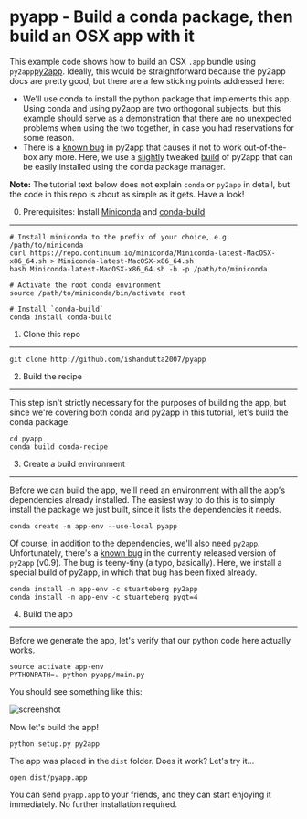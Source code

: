 pyapp - Build a conda package, then build an OSX app with it
=================================================================

This example code shows how to build an OSX `.app` bundle using `py2app`[py2app][].
Ideally, this would be straightforward because the py2app docs are pretty good,
but there are a few sticking points addressed here:

- We'll use conda to install the python package that implements this app.
  Using conda and using py2app are two orthogonal subjects,
  but this example should serve as a demonstration that there are no unexpected problems 
  when using the two together, in case you had reservations for some reason.
- There is a [known bug][] in py2app that causes it not to work out-of-the-box any more.
  Here, we use a [slightly][] tweaked [build][] of py2app that can be easily installed using the conda package manager.

[py2app]: https://pythonhosted.org/py2app
[known bug]: https://bitbucket.org/ronaldoussoren/macholib/issues/15/machographlocate-calls-dyld_find-with
[slightly]: https://github.com/ilastik/ilastik-build-conda/blob/master/osx-packages/macholib/MachOGraph.patch
[build]: https://anaconda.org/ilastik/macholib/files

**Note:** The tutorial text below does not explain `conda` or `py2app` in detail,
but the code in this repo is about as simple as it gets.  Have a look!

0. Prerequisites: Install [Miniconda] and [conda-build]
-------------------------------------------------------

[Miniconda]: http://conda.pydata.org/miniconda.html
[conda-build]: http://conda.pydata.org/docs/build_tutorials/pkgs2.html

```
# Install miniconda to the prefix of your choice, e.g. /path/to/miniconda
curl https://repo.continuum.io/miniconda/Miniconda-latest-MacOSX-x86_64.sh > Miniconda-latest-MacOSX-x86_64.sh
bash Miniconda-latest-MacOSX-x86_64.sh -b -p /path/to/miniconda

# Activate the root conda environment
source /path/to/miniconda/bin/activate root

# Install `conda-build`
conda install conda-build
```

1. Clone this repo
------------------

```
git clone http://github.com/ishandutta2007/pyapp
```

2. Build the recipe
-------------------

This step isn't strictly necessary for the purposes of building the app,
but since we're covering both conda and py2app in this tutorial, let's build the conda package.

```
cd pyapp
conda build conda-recipe 
```

3. Create a build environment
-----------------------------

Before we can build the app, we'll need an environment with all the app's dependencies already installed.
The easiest way to do this is to simply install the package we just built, since it lists the dependencies it needs.

```
conda create -n app-env --use-local pyapp
```

Of course, in addition to the dependencies, we'll also need `py2app`.
Unfortunately, there's a [known bug] in the currently released version of `py2app` (v0.9).
The bug is teeny-tiny (a typo, basically).
Here, we install a special build of py2app, in which that bug has been fixed already.

```
conda install -n app-env -c stuarteberg py2app
conda install -n app-env -c stuarteberg pyqt=4
```

4. Build the app
----------------

Before we generate the app, let's verify that our python code here actually works.

```
source activate app-env
PYTHONPATH=. python pyapp/main.py
```

You should see something like this:

![screenshot](https://raw.githubusercontent.com/ishandutta2007/pyapp/master/resources/screenshot.png)

Now let's build the app!

```
python setup.py py2app
```

The app was placed in the `dist` folder.  Does it work?  Let's try it...

```
open dist/pyapp.app
```

You can send `pyapp.app` to your friends, and they can start enjoying it immediately.
No further installation required.
